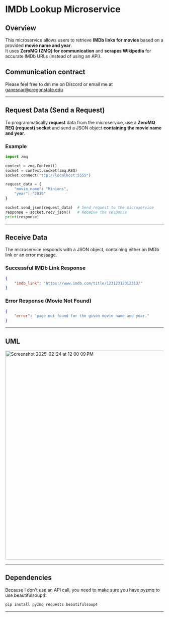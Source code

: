 # IMDb Lookup Microservice

## Overview
This microservice allows users to retrieve **IMDb links for movies** based on a provided **movie name and year**.  
It uses **ZeroMQ (ZMQ) for communication** and **scrapes Wikipedia** for accurate IMDb URLs (instead of using an API).  

## Communication contract
Please feel free to dm me on Discord or email me at ganesnar@oregonstate.edu

---

## Request Data (Send a Request)

To programmatically **request** data from the microservice, use a **ZeroMQ REQ (request) socket** and send a JSON object **containing the movie name and year**.

### **Example**
```python
import zmq

context = zmq.Context()
socket = context.socket(zmq.REQ)
socket.connect("tcp://localhost:5555")

request_data = {
    "movie_name": "Minions",
    "year": "2015"
}

socket.send_json(request_data)  # Send request to the microservice
response = socket.recv_json()   # Receive the response
print(response)
```

---

## Receive Data

The microservice responds with a JSON object, containing either an IMDb link or an error message.

### **Successful IMDb Link Response**
```json
{
    "imdb_link": "https://www.imdb.com/title/12312312312313/"
}
```

### **Error Response (Movie Not Found)**
```json
{
    "error": "page not found for the given movie name and year."
}
```

---
## UML
<img width="662" alt="Screenshot 2025-02-24 at 12 00 09 PM" src="https://github.com/user-attachments/assets/7b3d6227-0461-4c3b-8072-8f122fffa01e" />



---

## Dependencies
Because I don't use an API call, you need to make sure you have pyzmq to use beautifulsoup4:

```bash
pip install pyzmq requests beautifulsoup4
```

---
